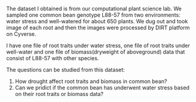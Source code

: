 The dataset I obtained is from our computational plant science lab. We sampled one common bean genotype L88-57 from two environments: water stress and well-watered for about 650 plants. We dug out  and took image of each root and then the images were processed by DIRT platform on Cyverse. 

I have one file of root traits under water stress, one file of root traits under well-water and one file of biomass(dryweight of aboveground) data that consist of L88-57 with other species. 

The questions can be studied from this dataset:
1. How drought  affect root traits and biomass in common bean?
2. Can we pridict if the common bean has underwent water stress based on their root traits or biomass data?

